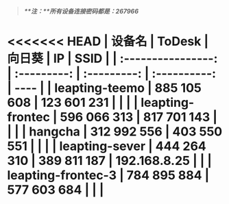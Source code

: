 > ##### **注：**所有设备连接密码都是：267966

<<<<<<< HEAD
|       设备名       |   ToDesk    |   向日葵    |      IP      | SSID |
| :----------------: | :---------: | :---------: | :----------: | ---- |
|   leapting-teemo   | 885 105 608 | 123 601 231 |              |      |
|  leapting-frontec  | 596 066 313 | 817 701 143 |              |      |
|      hangcha       | 312 992 556 | 403 550 551 |              |      |
|   leapting-sever   | 444 264 310 | 389 811 187 | 192.168.8.25 |      |
| leapting-frontec-3 | 784 895 884 | 577 603 684 |              |      |
=======


